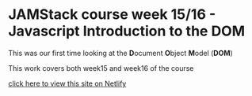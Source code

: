 # JAMStack course week 15/16 - Javascript Introduction to the DOM

This was our first time looking at the **D**ocument **O**bject **M**odel (**DOM**)

This work covers both week15 and week16 of the course

[click here to view this site on Netlify](https://serene-shirley-ba8e3b.netlify.app/)
